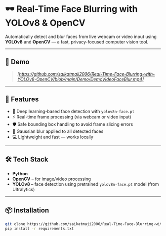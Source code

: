 # 🕶️ Real-Time Face Blurring with YOLOv8 & OpenCV

Automatically detect and blur faces from live webcam or video input using **YOLOv8** and **OpenCV** — a fast, privacy-focused computer vision tool.

---

## 🎥 Demo

> _[https://github.com/saikatmaji2006/Real-Time-Face-Blurring-with-YOLOv8-OpenCV/blob/main/Demo/DemoVideoFaceBlur.mp4]_  

---

## 🚀 Features

- 🧠 Deep learning-based face detection with `yolov8n-face.pt`
- ⚡ Real-time frame processing (via webcam or video input)
- 🛡️ Safe bounding box handling to avoid frame slicing errors
- 🧊 Gaussian blur applied to all detected faces
- 💻 Lightweight and fast — works locally

---

## 🛠 Tech Stack

- **Python**
- **OpenCV** – for image/video processing
- **YOLOv8** – face detection using pretrained `yolov8n-face.pt` model (from Ultralytics)


---

## 📦 Installation

```bash
git clone https://github.com/saikatmaji2006/Real-Time-Face-Blurring-with-YOLOv8-OpenCV
pip install -r requirements.txt
